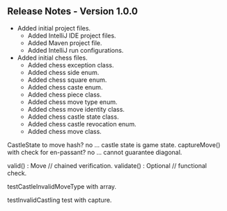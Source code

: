 ## Release Notes - Version 1.0.0

* Added initial project files.
    * Added IntelliJ IDE project files.
    * Added Maven project file.
    * Added IntelliJ run configurations.
* Added initial chess files.
    * Added chess exception class.
    * Added chess side enum.
    * Added chess square enum.
    * Added chess caste enum.
    * Added chess piece class.
    * Added chess move type enum.
    * Added chess move identity class.
    * Added chess castle state class.
    * Added chess castle revocation enum.
    * Added chess move class.

CastleState to move hash? no ... castle state is game state.
captureMove() with check for en-passant? no ... cannot guarantee diagonal.

valid() : Move // chained verification.
validate() : Optional<ChessException> // functional check.

testCastleInvalidMoveType with array.

testInvalidCastling test with capture.
